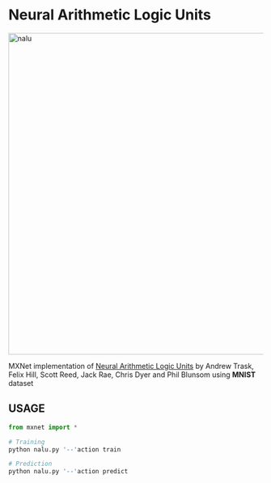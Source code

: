# Neural Arithmetic Logic Units

<img width="636" alt="nalu" src="https://user-images.githubusercontent.com/4949778/43858491-d228e740-9b6b-11e8-82ad-f4cd8f48d01c.png">

MXNet implementation of [Neural Arithmetic Logic Units](https://arxiv.org/abs/1808.00508) by Andrew Trask, Felix Hill, Scott Reed, Jack Rae, Chris Dyer and Phil Blunsom using **MNIST** dataset 

## USAGE

```python
from mxnet import *

# Training
python nalu.py '--'action train

# Prediction
python nalu.py '--'action predict
```
